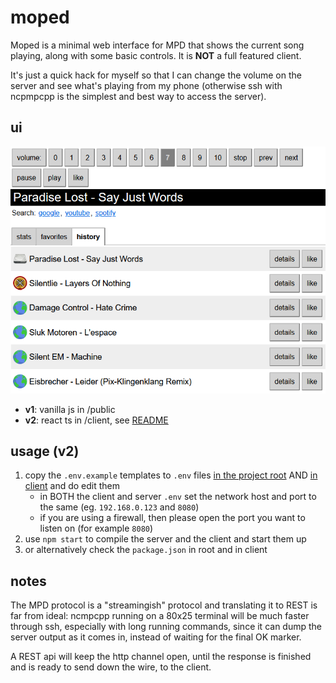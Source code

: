 # moped

Moped is a minimal web interface for MPD that shows the current song playing,
along with some basic controls. It is **NOT** a full featured client.

It's just a quick hack for myself so that I can change the volume
on the server and see what's playing from my phone (otherwise ssh
with ncpmpcpp is the simplest and best way to access the server).

## ui

![screenshot](./docs/screenshot-02.png)

- **v1**: vanilla js in /public
- **v2**: react ts in /client, see [README](./client/README.md)

## usage (v2)

1. copy the `.env.example` templates to `.env` files [in the project root](./.env.example)
   AND [in client](./client/.env.example) and do edit them
   - in BOTH the client and server `.env` set the network host and port to the same (eg. `192.168.0.123` and `8080`)
   - if you are using a firewall, then please open the port you want to listen on (for example `8080`)
2. use `npm start` to compile the server and the client and start them up
3. or alternatively check the `package.json` in root and in client

## notes

The MPD protocol is a "streamingish" protocol and translating it to REST
is far from ideal: ncmpcpp running on a 80x25 terminal will be much faster
through ssh, especially with long running commands, since it can dump
the server output as it comes in, instead of waiting for the final OK
marker.

A REST api will keep the http channel open, until the response is finished
and is ready to send down the wire, to the client.
